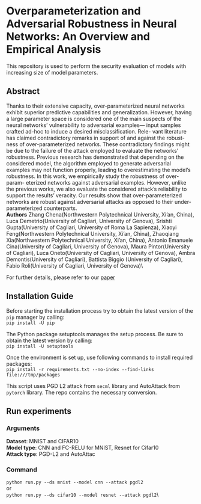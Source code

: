 # Overparameterization and Adversarial Robustness in Neural Networks: An Overview and Empirical Analysis

This repository is used to perform the security evaluation of models with increasing size of model parameters. 

## Abstract
Thanks to their extensive capacity, over-parameterized neural networks exhibit superior
predictive capabilities and generalization. However, having a large parameter space is
considered one of the main suspects of the neural networks’ vulnerability to adversarial
examples— input samples crafted ad-hoc to induce a desired misclassification. Rele-
vant literature has claimed contradictory remarks in support of and against the robust-
ness of over-parameterized networks. These contradictory findings might be due to the
failure of the attack employed to evaluate the networks’ robustness. Previous research
has demonstrated that depending on the considered model, the algorithm employed to
generate adversarial examples may not function properly, leading to overestimating the
model’s robustness. In this work, we empirically study the robustness of over-param-
eterized networks against adversarial examples. However, unlike the previous works,
we also evaluate the considered attack’s reliability to support the results’ veracity. Our
results show that over-parameterized networks are robust against adversarial attacks as
opposed to their under-parameterized counterparts.\
**Authors** Zhang Chena(Northwestern Polytechnical University, Xi’an, China), Luca Demetrio(University of Cagliari, University of Genova), Srishti Gupta(University of Cagliari, University of Roma La Sapienza), Xiaoyi Feng(Northwestern Polytechnical University, Xi’an, China), Zhaoqiang Xia(Northwestern Polytechnical University, Xi’an, China), Antonio Emanuele Cina(University of Cagliari, University of Genova), Maura Pintor(University of Cagliari), Luca Oneto(University of Cagliari, University of Genova), Ambra Demontis(University of Cagliari), Battista Biggio (University of Cagliari), Fabio Roli(University of Cagliari, University of Genova)\

For further details, please refer to our [paper](https://arxiv.org/abs/2406.10090)

## Installation Guide

Before starting the installation process try to obtain the latest version of the `pip` manager by calling:\
`pip install -U pip`

The Python package setuptools manages the setup process. Be sure to obtain the latest version by calling: \
`pip install -U setuptools`

Once the environment is set up, use following commands to install required packages:\
`pip install -r requirements.txt --no-index --find-links file:///tmp/packages`


This script uses PGD L2 attack from `secml` library and AutoAttack from `pytorch` library. The repo contains the necessary conversion.

## Run experiments

### Arguments
**Dataset**: MNIST and CIFAR10\
**Model type**: CNN and FC-RELU for MNIST, Resnet for Cifar10\
**Attack type**: PGD-L2 and AutoAttac

### Command
`python run.py --ds mnist --model cnn --attack pgdl2`\
or \
`python run.py --ds cifar10 --model resnet --attack pgdl2`\


